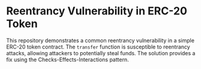 # Reentrancy Vulnerability in ERC-20 Token

This repository demonstrates a common reentrancy vulnerability in a simple ERC-20 token contract.  The `transfer` function is susceptible to reentrancy attacks, allowing attackers to potentially steal funds. The solution provides a fix using the Checks-Effects-Interactions pattern.